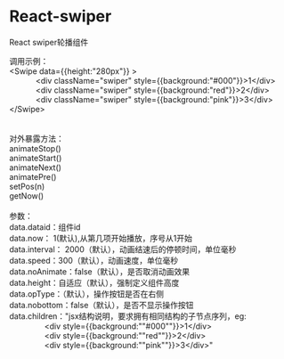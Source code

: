 # React-swiper
React swiper轮播组件

<div>调用示例：</div><div>&lt;Swipe data={{height:"280px"}} &gt;</div><div>&nbsp; &nbsp; &nbsp; &nbsp; &nbsp; &nbsp; &lt;div className="swiper" style={{background:"#000"}}&gt;1&lt;/div&gt;<span style="white-space:pre">	</span></div><div>&nbsp; &nbsp; &nbsp; &nbsp; &nbsp; &nbsp; &lt;div className="swiper" style={{background:"red"}}&gt;2&lt;/div&gt;<span style="white-space:pre">	</span></div><div>&nbsp; &nbsp; &nbsp; &nbsp; &nbsp; &nbsp; &lt;div className="swiper" style={{background:"pink"}}&gt;3&lt;/div&gt;<span style="white-space:pre">	</span></div><div>&lt;/Swipe&gt;</div><div><br></div><div><br></div><div>对外暴露方法：</div><div>animateStop()</div><div>animateStart()</div><div>animateNext()</div><div>animatePre()</div><div>setPos(n)</div><div>getNow()</div><div><br></div><div>参数：</div><div>data.dataid：组件id</div><div>data.now： 1(默认),从第几项开始播放，序号从1开始</div><div>data.interval： 2000（默认），动画结速后的停顿时间，单位毫秒</div><div>data.speed：300（默认），动画速度，单位毫秒</div><div>data.noAnimate：false（默认），是否取消动画效果</div><div>data.height：自适应（默认），强制定义组件高度</div><div>data.opType：（默认），操作按钮是否在右侧</div><div>data.nobottom：false（默认），是否不显示操作按钮</div><div>data.children："jsx结构说明，要求拥有相同结构的子节点序列，eg:</div><div>&nbsp; &nbsp; &nbsp; &nbsp; &nbsp; &nbsp; &nbsp; &nbsp; &lt;div style={{background:""#000""}}&gt;1&lt;/div&gt;</div><div>&nbsp; &nbsp; &nbsp; &nbsp; &nbsp; &nbsp; &nbsp; &nbsp; &lt;div style={{background:""red""}}&gt;2&lt;/div&gt;</div><div>&nbsp; &nbsp; &nbsp; &nbsp; &nbsp; &nbsp; &nbsp; &nbsp; &lt;div style={{background:""pink""}}&gt;3&lt;/div&gt;"</div>
